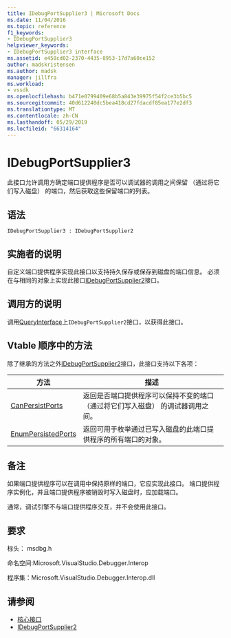 ```yaml
---
title: IDebugPortSupplier3 | Microsoft Docs
ms.date: 11/04/2016
ms.topic: reference
f1_keywords:
- IDebugPortSupplier3
helpviewer_keywords:
- IDebugPortSupplier3 interface
ms.assetid: e458cd02-2370-4435-8953-17d7a60ce152
author: madskristensen
ms.author: madsk
manager: jillfra
ms.workload:
- vssdk
ms.openlocfilehash: b471e0799409e68b5a843e39975f54f2ce3b5bc5
ms.sourcegitcommit: 40d612240dc5bea418cd27fdacdf85ea177e2df3
ms.translationtype: MT
ms.contentlocale: zh-CN
ms.lasthandoff: 05/29/2019
ms.locfileid: "66314164"
---
```

# <a name="idebugportsupplier3"></a>IDebugPortSupplier3
此接口允许调用方确定端口提供程序是否可以调试器的调用之间保留 （通过将它们写入磁盘） 的端口，然后获取这些保留端口的列表。

## <a name="syntax"></a>语法

```
IDebugPortSupplier3 : IDebugPortSupplier2
```

## <a name="notes-for-implementers"></a>实施者的说明
 自定义端口提供程序实现此接口以支持持久保存或保存到磁盘的端口信息。 必须在与相同的对象上实现此接口[IDebugPortSupplier2](../../../extensibility/debugger/reference/idebugportsupplier2.md)接口。

## <a name="notes-for-callers"></a>调用方的说明
 调用[QueryInterface](/cpp/atl/queryinterface)上`IDebugPortSupplier2`接口，以获得此接口。

## <a name="methods-in-vtable-order"></a>Vtable 顺序中的方法
 除了继承的方法之外[IDebugPortSupplier2](../../../extensibility/debugger/reference/idebugportsupplier2.md)接口，此接口支持以下各项：

|方法|描述|
|------------|-----------------|
|[CanPersistPorts](../../../extensibility/debugger/reference/idebugportsupplier3-canpersistports.md)|返回是否端口提供程序可以保持不变的端口 （通过将它们写入磁盘） 的调试器调用之间。|
|[EnumPersistedPorts](../../../extensibility/debugger/reference/idebugportsupplier3-enumpersistedports.md)|返回可用于枚举通过已写入磁盘的此端口提供程序的所有端口的对象。|

## <a name="remarks"></a>备注
 如果端口提供程序可以在调用中保持原样的端口，它应实现此接口。 端口提供程序实例化，并且端口提供程序被销毁时写入磁盘时，应加载端口。

 通常，调试引擎不与端口提供程序交互，并不会使用此接口。

## <a name="requirements"></a>要求
 标头： msdbg.h

 命名空间:Microsoft.VisualStudio.Debugger.Interop

 程序集：Microsoft.VisualStudio.Debugger.Interop.dll

## <a name="see-also"></a>请参阅
- [核心接口](../../../extensibility/debugger/reference/core-interfaces.md)
- [IDebugPortSupplier2](../../../extensibility/debugger/reference/idebugportsupplier2.md)